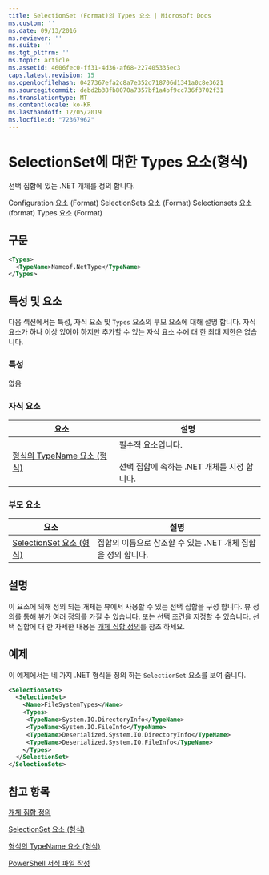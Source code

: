```yaml
---
title: SelectionSet (Format)의 Types 요소 | Microsoft Docs
ms.custom: ''
ms.date: 09/13/2016
ms.reviewer: ''
ms.suite: ''
ms.tgt_pltfrm: ''
ms.topic: article
ms.assetid: 4606fec0-ff31-4d36-af68-227405335ec3
caps.latest.revision: 15
ms.openlocfilehash: 0427367efa2c8a7e352d718706d1341a0c8e3621
ms.sourcegitcommit: debd2b38fb8070a7357bf1a4bf9cc736f3702f31
ms.translationtype: MT
ms.contentlocale: ko-KR
ms.lasthandoff: 12/05/2019
ms.locfileid: "72367962"
---
```

# <a name="types-element-for-selectionset-format"></a>SelectionSet에 대한 Types 요소(형식)

선택 집합에 있는 .NET 개체를 정의 합니다.

Configuration 요소 (Format) SelectionSets 요소 (Format) Selectionsets 요소 (format) Types 요소 (Format)

## <a name="syntax"></a>구문

```xml
<Types>
  <TypeName>Nameof.NetType</TypeName>
</Types>

```

## <a name="attributes-and-elements"></a>특성 및 요소

다음 섹션에서는 특성, 자식 요소 및 `Types` 요소의 부모 요소에 대해 설명 합니다. 자식 요소가 하나 이상 있어야 하지만 추가할 수 있는 자식 요소 수에 대 한 최대 제한은 없습니다.

### <a name="attributes"></a>특성

없음

### <a name="child-elements"></a>자식 요소

|요소|설명|
|-------------|-----------------|
|[형식의 TypeName 요소 (형식)](./typename-element-for-types-format.md)|필수적 요소입니다.<br /><br /> 선택 집합에 속하는 .NET 개체를 지정 합니다.|

### <a name="parent-elements"></a>부모 요소

|요소|설명|
|-------------|-----------------|
|[SelectionSet 요소 (형식)](./selectionset-element-format.md)|집합의 이름으로 참조할 수 있는 .NET 개체 집합을 정의 합니다.|

## <a name="remarks"></a>설명

이 요소에 의해 정의 되는 개체는 뷰에서 사용할 수 있는 선택 집합을 구성 합니다. 뷰 정의를 통해 뷰가 여러 정의를 가질 수 있습니다. 또는 선택 조건을 지정할 수 있습니다.  선택 집합에 대 한 자세한 내용은 [개체 집합 정의](./defining-selection-sets.md)를 참조 하세요.

## <a name="example"></a>예제

이 예제에서는 네 가지 .NET 형식을 정의 하는 `SelectionSet` 요소를 보여 줍니다.

```xml
<SelectionSets>
  <SelectionSet>
    <Name>FileSystemTypes</Name>
    <Types>
     <TypeName>System.IO.DirectoryInfo</TypeName>
     <TypeName>System.IO.FileInfo</TypeName>
     <TypeName>Deserialized.System.IO.DirectoryInfo</TypeName>
     <TypeName>Deserialized.System.IO.FileInfo</TypeName>
    </Types>
  </SelectionSet>
</SelectionSets>
```

## <a name="see-also"></a>참고 항목

[개체 집합 정의](./defining-selection-sets.md)

[SelectionSet 요소 (형식)](./selectionset-element-format.md)

[형식의 TypeName 요소 (형식)](./typename-element-for-types-format.md)

[PowerShell 서식 파일 작성](./writing-a-powershell-formatting-file.md)
